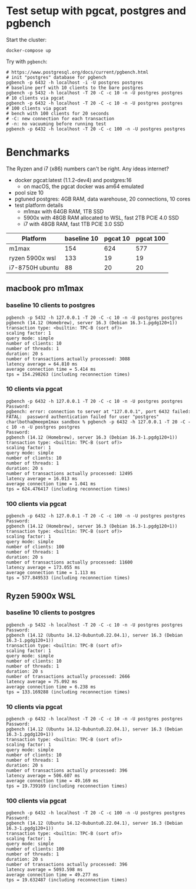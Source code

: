 # Test setup with pgcat, postgres and pgbench

Start the cluster:

```shell
docker-compose up
```

Try with `pgbench`:

```shell
# https://www.postgresql.org/docs/current/pgbench.html
# init "postgres" database for pgbench
pgbench -p 6432 -h localhost -i -U postgres postgres
# baseline perf with 10 clients to the bare postgres
pgbench -p 5432 -h localhost -T 20 -C -c 10 -n -U postgres postgres
# 10 clients via pgcat
pgbench -p 6432 -h localhost -T 20 -C -c 10 -n -U postgres postgres
# 100 clients via pgcat
# bench with 100 clients for 20 seconds
# -C: new connection for each transaction
# -n: no vacuuming before running test
pgbench -p 6432 -h localhost -T 20 -C -c 100 -n -U postgres postgres
```

# Benchmarks

The Ryzen and i7 (x86) numbers can't be right. Any ideas internet?

- docker pgcat:latest (1.1.2-dev4) and postgres:16
  - on macOS, the pgcat docker was am64 emulated
- pool size 10
- pgtuned postgres: 4GB RAM, data warehouse, 20 connections, 10 cores
- test platform details
  - m1max with 64GB RAM, 1TB SSD
  - 5900x with 48GB RAM allocated to WSL, fast 2TB PCIE 4.0 SSD
  - i7 with 48GB RAM, fast 1TB PCIE 3.0 SSD

| Platform        | baseline 10 | pgcat 10 | pgcat 100 |
| --------------- | ----------- | -------- | --------- |
| m1max           | 154         | 624      | 577       |
| ryzen 5900x wsl | 133         | 19       | 19        |
| i7-8750H ubuntu | 88          | 20       | 20        |

## macbook pro m1max

### baseline 10 clients to postgres

```
pgbench -p 5432 -h 127.0.0.1 -T 20 -C -c 10 -n -U postgres postgres
pgbench (14.12 (Homebrew), server 16.3 (Debian 16.3-1.pgdg120+1))
transaction type: <builtin: TPC-B (sort of)>
scaling factor: 1
query mode: simple
number of clients: 10
number of threads: 1
duration: 20 s
number of transactions actually processed: 3088
latency average = 64.810 ms
average connection time = 5.414 ms
tps = 154.298263 (including reconnection times)
```

### 10 clients via pgcat

```
pgbench -p 6432 -h 127.0.0.1 -T 20 -C -c 10 -n -U postgres postgres
Password:
pgbench: error: connection to server at "127.0.0.1", port 6432 failed: FATAL:  password authentication failed for user "postgres"
charlbotha@meepm1max sandbox % pgbench -p 6432 -h 127.0.0.1 -T 20 -C -c 10 -n -U postgres postgres
Password:
pgbench (14.12 (Homebrew), server 16.3 (Debian 16.3-1.pgdg120+1))
transaction type: <builtin: TPC-B (sort of)>
scaling factor: 1
query mode: simple
number of clients: 10
number of threads: 1
duration: 20 s
number of transactions actually processed: 12495
latency average = 16.013 ms
average connection time = 1.041 ms
tps = 624.476417 (including reconnection times)
```

### 100 clients via pgcat

```
pgbench -p 6432 -h 127.0.0.1 -T 20 -C -c 100 -n -U postgres postgres
Password:
pgbench (14.12 (Homebrew), server 16.3 (Debian 16.3-1.pgdg120+1))
transaction type: <builtin: TPC-B (sort of)>
scaling factor: 1
query mode: simple
number of clients: 100
number of threads: 1
duration: 20 s
number of transactions actually processed: 11600
latency average = 173.055 ms
average connection time = 1.113 ms
tps = 577.849533 (including reconnection times)
```

## Ryzen 5900x WSL

### baseline 10 clients to postgres

```
pgbench -p 5432 -h localhost -T 20 -C -c 10 -n -U postgres postgres
Password:
pgbench (14.12 (Ubuntu 14.12-0ubuntu0.22.04.1), server 16.3 (Debian 16.3-1.pgdg120+1))
transaction type: <builtin: TPC-B (sort of)>
scaling factor: 1
query mode: simple
number of clients: 10
number of threads: 1
duration: 20 s
number of transactions actually processed: 2666
latency average = 75.092 ms
average connection time = 6.238 ms
tps = 133.169288 (including reconnection times)
```

### 10 clients via pgcat

```
pgbench -p 6432 -h localhost -T 20 -C -c 10 -n -U postgres postgres
Password:
pgbench (14.12 (Ubuntu 14.12-0ubuntu0.22.04.1), server 16.3 (Debian 16.3-1.pgdg120+1))
transaction type: <builtin: TPC-B (sort of)>
scaling factor: 1
query mode: simple
number of clients: 10
number of threads: 1
duration: 20 s
number of transactions actually processed: 396
latency average = 506.607 ms
average connection time = 49.169 ms
tps = 19.739169 (including reconnection times)
```

### 100 clients via pgcat

```
pgbench -p 6432 -h localhost -T 20 -C -c 100 -n -U postgres postgres
Password:
pgbench (14.12 (Ubuntu 14.12-0ubuntu0.22.04.1), server 16.3 (Debian 16.3-1.pgdg120+1))
transaction type: <builtin: TPC-B (sort of)>
scaling factor: 1
query mode: simple
number of clients: 100
number of threads: 1
duration: 20 s
number of transactions actually processed: 396
latency average = 5093.598 ms
average connection time = 49.277 ms
tps = 19.632487 (including reconnection times)
```
